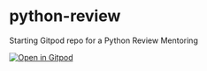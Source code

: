 # python-review
Starting Gitpod repo for a Python Review Mentoring

[![Open in Gitpod](https://gitpod.io/button/open-in-gitpod.svg)](https://gitpod.io/#https://github.com/rochacbruno/python-review/)
